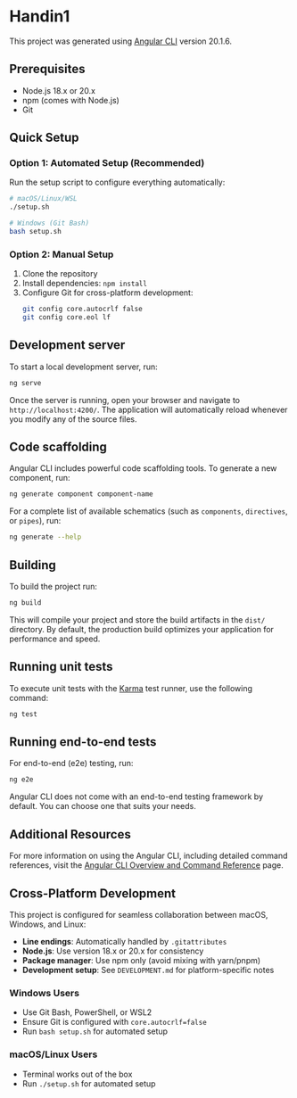 # Handin1

This project was generated using [Angular CLI](https://github.com/angular/angular-cli) version 20.1.6.

## Prerequisites

- Node.js 18.x or 20.x
- npm (comes with Node.js)
- Git

## Quick Setup

### Option 1: Automated Setup (Recommended)
Run the setup script to configure everything automatically:

```bash
# macOS/Linux/WSL
./setup.sh

# Windows (Git Bash)
bash setup.sh
```

### Option 2: Manual Setup
1. Clone the repository
2. Install dependencies: `npm install`
3. Configure Git for cross-platform development:
   ```bash
   git config core.autocrlf false
   git config core.eol lf
   ```

## Development server

To start a local development server, run:

```bash
ng serve
```

Once the server is running, open your browser and navigate to `http://localhost:4200/`. The application will automatically reload whenever you modify any of the source files.

## Code scaffolding

Angular CLI includes powerful code scaffolding tools. To generate a new component, run:

```bash
ng generate component component-name
```

For a complete list of available schematics (such as `components`, `directives`, or `pipes`), run:

```bash
ng generate --help
```

## Building

To build the project run:

```bash
ng build
```

This will compile your project and store the build artifacts in the `dist/` directory. By default, the production build optimizes your application for performance and speed.

## Running unit tests

To execute unit tests with the [Karma](https://karma-runner.github.io) test runner, use the following command:

```bash
ng test
```

## Running end-to-end tests

For end-to-end (e2e) testing, run:

```bash
ng e2e
```

Angular CLI does not come with an end-to-end testing framework by default. You can choose one that suits your needs.

## Additional Resources

For more information on using the Angular CLI, including detailed command references, visit the [Angular CLI Overview and Command Reference](https://angular.dev/tools/cli) page.

## Cross-Platform Development

This project is configured for seamless collaboration between macOS, Windows, and Linux:

- **Line endings**: Automatically handled by `.gitattributes`
- **Node.js**: Use version 18.x or 20.x for consistency
- **Package manager**: Use npm only (avoid mixing with yarn/pnpm)
- **Development setup**: See `DEVELOPMENT.md` for platform-specific notes

### Windows Users
- Use Git Bash, PowerShell, or WSL2
- Ensure Git is configured with `core.autocrlf=false`
- Run `bash setup.sh` for automated setup

### macOS/Linux Users  
- Terminal works out of the box
- Run `./setup.sh` for automated setup
